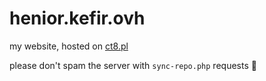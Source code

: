 # henior.kefir.ovh
my website, hosted on [ct8.pl](https://www.ct8.pl/)

please don't spam the server with `sync-repo.php` requests 🙏
